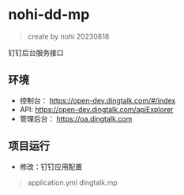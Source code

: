 # nohi-dd-mp
> create by nohi 20230818

钉钉后台服务接口

## 环境
* 控制台： https://open-dev.dingtalk.com/#/index
* API: https://open-dev.dingtalk.com/apiExplorer
* 管理后台： https://oa.dingtalk.com

## 项目运行
* 修改：钉钉应用配置
> application.yml dingtalk.mp

